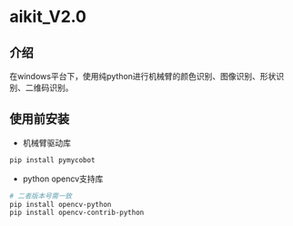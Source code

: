 # aikit_V2.0

## 介绍
在windows平台下，使用纯python进行机械臂的颜色识别、图像识别、形状识别、二维码识别。

## 使用前安装

- 机械臂驱动库

```bash
pip install pymycobot
```

- python opencv支持库

```bash
# 二者版本号需一致
pip install opencv-python
pip install opencv-contrib-python
```

